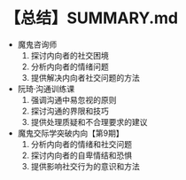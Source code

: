 # 【总结】SUMMARY.md

-   魔鬼咨询师
    1.  探讨内向者的社交困境
    2.  分析内向者的情绪问题
    3.  提供解决内向者社交问题的方法
-   阮琦·沟通训练课
    1.  强调沟通中易忽视的原则
    2.  探讨沟通的界限和技巧
    3.  提供处理质疑和不合理要求的建议
-   魔鬼交际学突破内向【第9期】
    1.  分析内向者的情绪和社交问题
    2.  探讨内向者的自卑情结和恐惧
    3.  提供影响社交行为的意识和方法